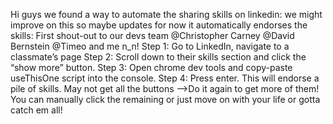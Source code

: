 Hi guys we found a way to automate the sharing skills on linkedin: we might improve on this so  maybe updates
for now it automatically endorses the skills:
First shout-out to our devs team @Christopher Carney @David Bernstein @Timeo and me n_n!
Step 1: Go to LinkedIn, navigate to a classmate’s page
Step 2: Scroll down to their skills section and click the “show more” button.
Step 3: Open chrome dev tools and copy-paste useThisOne script into the console.
Step 4: Press enter. This will endorse a pile of skills. May not get all the buttons -->Do it again to get more of them! You can manually click the remaining or just move on with your life or gotta catch em all!